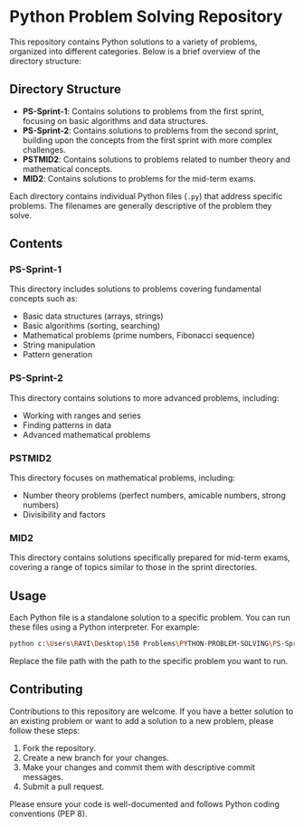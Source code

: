 # Python Problem Solving Repository

This repository contains Python solutions to a variety of problems, organized into different categories. Below is a brief overview of the directory structure:

## Directory Structure

-   **PS-Sprint-1**: Contains solutions to problems from the first sprint, focusing on basic algorithms and data structures.
-   **PS-Sprint-2**: Contains solutions to problems from the second sprint, building upon the concepts from the first sprint with more complex challenges.
-   **PSTMID2**: Contains solutions to problems related to number theory and mathematical concepts.
-   **MID2**: Contains solutions to problems for the mid-term exams.

Each directory contains individual Python files (`.py`) that address specific problems. The filenames are generally descriptive of the problem they solve.

## Contents

### PS-Sprint-1

This directory includes solutions to problems covering fundamental concepts such as:

-   Basic data structures (arrays, strings)
-   Basic algorithms (sorting, searching)
-   Mathematical problems (prime numbers, Fibonacci sequence)
-   String manipulation
-   Pattern generation

### PS-Sprint-2

This directory contains solutions to more advanced problems, including:

-   Working with ranges and series
-   Finding patterns in data
-   Advanced mathematical problems

### PSTMID2

This directory focuses on mathematical problems, including:

-   Number theory problems (perfect numbers, amicable numbers, strong numbers)
-   Divisibility and factors

### MID2

This directory contains solutions specifically prepared for mid-term exams, covering a range of topics similar to those in the sprint directories.

## Usage

Each Python file is a standalone solution to a specific problem. You can run these files using a Python interpreter. For example:

```bash
python c:\Users\RAVI\Desktop\150 Problems\PYTHON-PROBLEM-SOLVING\PS-Sprint-1\Finding the Sum of Elements in an Array.py
```

Replace the file path with the path to the specific problem you want to run.

## Contributing

Contributions to this repository are welcome. If you have a better solution to an existing problem or want to add a solution to a new problem, please follow these steps:

1.  Fork the repository.
2.  Create a new branch for your changes.
3.  Make your changes and commit them with descriptive commit messages.
4.  Submit a pull request.

Please ensure your code is well-documented and follows Python coding conventions (PEP 8).

